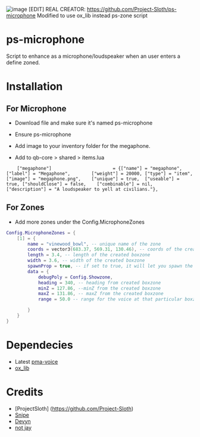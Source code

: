 ![image](https://user-images.githubusercontent.com/82112471/191800203-0563a725-4b6a-4caf-9d3b-29239960b0d6.png)
[EDIT]
REAL CREATOR:
https://github.com/Project-Sloth/ps-microphone
Modified to use ox_lib instead ps-zone script

# ps-microphone
Script to enhance as a microphone/loudspeaker when an user enters a define zoned. 

# Installation

## For Microphone

* Download file and make sure it's named ps-microphone
* Ensure ps-microphone 

* Add image to your inventory folder for the megaphone.
* Add to qb-core > shared > items.lua
```
	["megaphone"]						= {["name"] = "megaphone",			["label"] = "Megaphone",		["weight"] = 20000,	["type"] = "item",	["image"] = "megaphone.png",	["unique"] = true,	["useable"] = true,	["shouldClose"] = false,	["combinable"] = nil,	   ["description"] = "A loudspeaker to yell at civilians."},
```

## For Zones
- Add more zones under the Config.MicrophoneZones

```lua
Config.MicrophoneZones = {
    [1] = {
        name = "vinewood_bowl", -- unique name of the zone
        coords = vector3(683.37, 569.31, 130.46), -- coords of the created boxzone
        length = 3.4, -- length of the created boxzone
        width = 3.6, -- width of the created boxzone
        spawnProp = true, -- if set to true, it will let you spawn the prop at location
        data = {
            debugPoly = Config.Showzone, 
            heading = 340, -- heading from created boxzone
            minZ = 127.86, --minZ from the created boxzone
            maxZ = 131.86, -- maxZ from the created boxzone
            range = 50.0 -- range for the voice at that particular boxzone

        }
    }
}
```

# Dependecies
* Latest [pma-voice](https://github.com/AvarianKnight/pma-voice) 
* [ox_lib](https://github.com/overextended/ox_lib)

# Credits 
* [ProjectSloth] (https://github.com/Project-Sloth)
* [Snipe](https://github.com/pushkart2)
* [Devyn](https://github.com/darktrovx)
* [not jay](https://github.com/jay-fivem)
